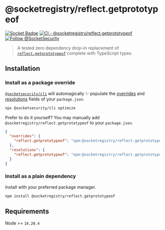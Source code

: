 # @socketregistry/reflect.getprototypeof

[![Socket Badge](https://socket.dev/api/badge/npm/package/@socketregistry/reflect.getprototypeof)](https://socket.dev/npm/package/@socketregistry/reflect.getprototypeof)
[![CI - @socketregistry/reflect.getprototypeof](https://github.com/SocketDev/socket-registry-js/actions/workflows/test.yml/badge.svg)](https://github.com/SocketDev/socket-registry-js/actions/workflows/test.yml)
[![Follow @SocketSecurity](https://img.shields.io/twitter/follow/SocketSecurity?style=social)](https://twitter.com/SocketSecurity)

> A tested zero dependency drop-in replacement of
> [`reflect.getprototypeof`](https://www.npmjs.com/package/reflect.getprototypeof)
> complete with TypeScript types.

## Installation

### Install as a package override

[`@socketsecurity/cli`](https://www.npmjs.com/package/@socketsecurity/cli) will
automagically :sparkles: populate the
[overrides](https://docs.npmjs.com/cli/v9/configuring-npm/package-json#overrides)
and [resolutions](https://yarnpkg.com/configuration/manifest#resolutions) fields
of your `package.json`.

```sh
npx @socketsecurity/cli optimize
```

Prefer to do it yourself? You may manually add
`@socketregistry/reflect.getprototypeof` to your `package.json`.

```json
{
  "overrides": {
    "reflect.getprototypeof": "npm:@socketregistry/reflect.getprototypeof@^1"
  },
  "resolutions": {
    "reflect.getprototypeof": "npm:@socketregistry/reflect.getprototypeof@^1"
  }
}
```

### Install as a plain dependency

Install with your preferred package manager.

```sh
npm install @socketregistry/reflect.getprototypeof
```

## Requirements

Node >= `18.20.4`
